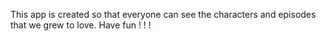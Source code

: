 This app is created so that everyone can see the characters and episodes that we grew to love. Have fun ! ! !